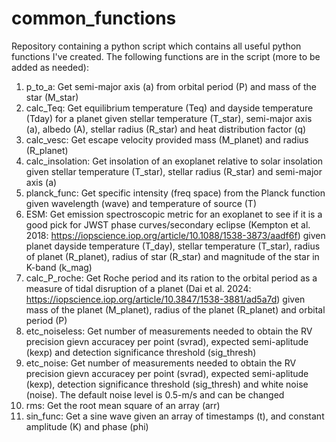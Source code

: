 # common_functions

Repository containing a python script which contains all useful python functions I've created. The following functions are in the script (more to be added as needed):

1. p_to_a: Get semi-major axis (a) from orbital period (P) and mass of the star (M_star)
2. calc_Teq: Get equilibrium temperature (Teq) and dayside temperature (Tday) for a planet given stellar temperature (T_star), semi-major axis (a), albedo (A), stellar radius (R_star) and heat distribution factor (q)
3. calc_vesc: Get escape velocity provided mass (M_planet) and radius (R_planet)
4. calc_insolation: Get insolation of an exoplanet relative to solar insolation given stellar temperature (T_star), stellar radius (R_star) and semi-major axis (a)
5. planck_func: Get specific intensity (freq space) from the Planck function given wavelength (wave) and temperature of source (T)
6. ESM: Get emission spectroscopic metric for an exoplanet to see if it is a good pick for JWST phase curves/secondary eclipse (Kempton et al. 2018: https://iopscience.iop.org/article/10.1088/1538-3873/aadf6f) given planet dayside temperature (T_day), stellar temperature (T_star), radius of planet (R_planet), radius of star (R_star) and magnitude of the star in K-band (k_mag)
7. calc_P_roche: Get Roche period and its ration to the orbital period as a measure of tidal disruption of a planet (Dai et al. 2024: https://iopscience.iop.org/article/10.3847/1538-3881/ad5a7d) given mass of the planet (M_planet), radius of the planet (R_planet) and orbital period (P)
8. etc_noiseless: Get number of measurements needed to obtain the RV precision gievn accuracey per point (svrad), expected semi-aplitude (kexp) and detection significance threshold (sig_thresh)
9. etc_noise: Get number of measurements needed to obtain the RV precision gievn accuracey per point (svrad), expected semi-aplitude (kexp), detection significance threshold (sig_thresh) and white noise (noise). The default noise level is 0.5-m/s and can be changed
10. rms: Get the root mean square of an array (arr)
11. sin_func: Get a sine wave given an array of timestamps (t), and constant amplitude (K) and phase (phi)
